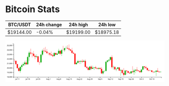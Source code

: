 # Bitcoin Stats

BTC/USDT|24h change|24h high|24h low|
|---|---|---|---|
|$19144.00|-0.04%|$19199.00|$18975.18|

<img src="./chart.svg">
